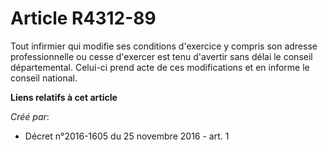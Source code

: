 # Article R4312-89

Tout infirmier qui modifie ses conditions d'exercice y compris son  adresse professionnelle ou cesse d'exercer est tenu
d'avertir sans délai  le conseil départemental. Celui-ci prend acte de ces modifications et  en informe le conseil national.

**Liens relatifs à cet article**

_Créé par_:

  - Décret n°2016-1605 du 25 novembre 2016 - art. 1
